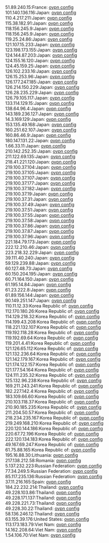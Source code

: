 51.89.240.15:France: [ovpn config](vpn/51_89_240_15.ovpn)  
101.140.136.116:Japan: [ovpn config](vpn/101_140_136_116.ovpn)  
110.4.217.211:Japan: [ovpn config](vpn/110_4_217_211.ovpn)  
115.38.182.91:Japan: [ovpn config](vpn/115_38_182_91.ovpn)  
118.156.245.9:Japan: [ovpn config](vpn/118_156_245_9.ovpn)  
118.156.245.9:Japan: [ovpn config](vpn/118_156_245_9.ovpn)  
119.25.24.86:Japan: [ovpn config](vpn/119_25_24_86.ovpn)  
121.107.15.233:Japan: [ovpn config](vpn/121_107_15_233.ovpn)  
123.198.173.155:Japan: [ovpn config](vpn/123_198_173_155.ovpn)  
124.144.87.203:Japan: [ovpn config](vpn/124_144_87_203.ovpn)  
124.155.16.120:Japan: [ovpn config](vpn/124_155_16_120.ovpn)  
124.45.159.25:Japan: [ovpn config](vpn/124_45_159_25.ovpn)  
126.102.233.16:Japan: [ovpn config](vpn/126_102_233_16.ovpn)  
126.15.253.96:Japan: [ovpn config](vpn/126_15_253_96.ovpn)  
126.177.247.185:Japan: [ovpn config](vpn/126_177_247_185.ovpn)  
126.214.150.229:Japan: [ovpn config](vpn/126_214_150_229.ovpn)  
126.28.235.229:Japan: [ovpn config](vpn/126_28_235_229.ovpn)  
126.79.105.117:Japan: [ovpn config](vpn/126_79_105_117.ovpn)  
133.114.129.15:Japan: [ovpn config](vpn/133_114_129_15.ovpn)  
138.64.96.4:Japan: [ovpn config](vpn/138_64_96_4.ovpn)  
143.189.236.127:Japan: [ovpn config](vpn/143_189_236_127.ovpn)  
14.3.169.129:Japan: [ovpn config](vpn/14_3_169_129.ovpn)  
153.135.49.168:Japan: [ovpn config](vpn/153_135_49_168.ovpn)  
160.251.62.107:Japan: [ovpn config](vpn/160_251_62_107.ovpn)  
160.86.46.9:Japan: [ovpn config](vpn/160_86_46_9.ovpn)  
180.147.131.22:Japan: [ovpn config](vpn/180_147_131_22.ovpn)  
1.66.33.11:Japan: [ovpn config](vpn/1_66_33_11.ovpn)  
210.142.252.35:Japan: [ovpn config](vpn/210_142_252_35.ovpn)  
211.122.69.135:Japan: [ovpn config](vpn/211_122_69_135.ovpn)  
218.41.221.120:Japan: [ovpn config](vpn/218_41_221_120.ovpn)  
219.100.37.104:Japan: [ovpn config](vpn/219_100_37_104.ovpn)  
219.100.37.105:Japan: [ovpn config](vpn/219_100_37_105.ovpn)  
219.100.37.107:Japan: [ovpn config](vpn/219_100_37_107.ovpn)  
219.100.37.177:Japan: [ovpn config](vpn/219_100_37_177.ovpn)  
219.100.37.182:Japan: [ovpn config](vpn/219_100_37_182.ovpn)  
219.100.37.19:Japan: [ovpn config](vpn/219_100_37_19.ovpn)  
219.100.37.31:Japan: [ovpn config](vpn/219_100_37_31.ovpn)  
219.100.37.49:Japan: [ovpn config](vpn/219_100_37_49.ovpn)  
219.100.37.51:Japan: [ovpn config](vpn/219_100_37_51.ovpn)  
219.100.37.55:Japan: [ovpn config](vpn/219_100_37_55.ovpn)  
219.100.37.58:Japan: [ovpn config](vpn/219_100_37_58.ovpn)  
219.100.37.86:Japan: [ovpn config](vpn/219_100_37_86.ovpn)  
219.100.37.87:Japan: [ovpn config](vpn/219_100_37_87.ovpn)  
219.100.37.96:Japan: [ovpn config](vpn/219_100_37_96.ovpn)  
221.184.79.173:Japan: [ovpn config](vpn/221_184_79_173.ovpn)  
222.12.210.46:Japan: [ovpn config](vpn/222_12_210_46.ovpn)  
223.218.32.229:Japan: [ovpn config](vpn/223_218_32_229.ovpn)  
39.111.40.240:Japan: [ovpn config](vpn/39_111_40_240.ovpn)  
59.129.239.88:Japan: [ovpn config](vpn/59_129_239_88.ovpn)  
60.127.48.73:Japan: [ovpn config](vpn/60_127_48_73.ovpn)  
60.150.204.195:Japan: [ovpn config](vpn/60_150_204_195.ovpn)  
60.71.164.150:Japan: [ovpn config](vpn/60_71_164_150.ovpn)  
61.195.14.84:Japan: [ovpn config](vpn/61_195_14_84.ovpn)  
61.23.222.8:Japan: [ovpn config](vpn/61_23_222_8.ovpn)  
61.89.156.144:Japan: [ovpn config](vpn/61_89_156_144.ovpn)  
90.149.251.147:Japan: [ovpn config](vpn/90_149_251_147.ovpn)  
110.11.12.33:Korea Republic of: [ovpn config](vpn/110_11_12_33.ovpn)  
112.170.180.26:Korea Republic of: [ovpn config](vpn/112_170_180_26.ovpn)  
114.129.218.32:Korea Republic of: [ovpn config](vpn/114_129_218_32.ovpn)  
114.199.43.208:Korea Republic of: [ovpn config](vpn/114_199_43_208.ovpn)  
118.221.132.107:Korea Republic of: [ovpn config](vpn/118_221_132_107.ovpn)  
119.192.118.28:Korea Republic of: [ovpn config](vpn/119_192_118_28.ovpn)  
119.192.69.64:Korea Republic of: [ovpn config](vpn/119_192_69_64.ovpn)  
119.201.4.41:Korea Republic of: [ovpn config](vpn/119_201_4_41.ovpn)  
121.126.65.112:Korea Republic of: [ovpn config](vpn/121_126_65_112.ovpn)  
121.132.236.64:Korea Republic of: [ovpn config](vpn/121_132_236_64.ovpn)  
121.142.179.167:Korea Republic of: [ovpn config](vpn/121_142_179_167.ovpn)  
121.174.122.157:Korea Republic of: [ovpn config](vpn/121_174_122_157.ovpn)  
121.177.54.164:Korea Republic of: [ovpn config](vpn/121_177_54_164.ovpn)  
124.111.235.32:Korea Republic of: [ovpn config](vpn/124_111_235_32.ovpn)  
125.132.96.238:Korea Republic of: [ovpn config](vpn/125_132_96_238.ovpn)  
169.211.243.241:Korea Republic of: [ovpn config](vpn/169_211_243_241.ovpn)  
182.227.142.4:Korea Republic of: [ovpn config](vpn/182_227_142_4.ovpn)  
183.109.66.60:Korea Republic of: [ovpn config](vpn/183_109_66_60.ovpn)  
210.103.118.37:Korea Republic of: [ovpn config](vpn/210_103_118_37.ovpn)  
210.90.185.235:Korea Republic of: [ovpn config](vpn/210_90_185_235.ovpn)  
211.204.50.57:Korea Republic of: [ovpn config](vpn/211_204_50_57.ovpn)  
218.234.235.167:Korea Republic of: [ovpn config](vpn/218_234_235_167.ovpn)  
219.249.168.210:Korea Republic of: [ovpn config](vpn/219_249_168_210.ovpn)  
220.120.144.186:Korea Republic of: [ovpn config](vpn/220_120_144_186.ovpn)  
220.67.72.196:Korea Republic of: [ovpn config](vpn/220_67_72_196.ovpn)  
222.120.134.183:Korea Republic of: [ovpn config](vpn/222_120_134_183.ovpn)  
49.167.69.247:Korea Republic of: [ovpn config](vpn/49_167_69_247.ovpn)  
61.75.88.165:Korea Republic of: [ovpn config](vpn/61_75_88_165.ovpn)  
195.16.88.30:Lithuania: [ovpn config](vpn/195_16_88_30.ovpn)  
217.138.212.58:Romania: [ovpn config](vpn/217_138_212_58.ovpn)  
5.137.232.223:Russian Federation: [ovpn config](vpn/5_137_232_223.ovpn)  
77.34.249.5:Russian Federation: [ovpn config](vpn/77_34_249_5.ovpn)  
85.117.235.136:Russian Federation: [ovpn config](vpn/85_117_235_136.ovpn)  
37.11.216.165:Spain: [ovpn config](vpn/37_11_216_165.ovpn)  
184.22.232.214:Thailand: [ovpn config](vpn/184_22_232_214.ovpn)  
49.228.103.86:Thailand: [ovpn config](vpn/49_228_103_86.ovpn)  
49.228.171.137:Thailand: [ovpn config](vpn/49_228_171_137.ovpn)  
49.228.221.73:Thailand: [ovpn config](vpn/49_228_221_73.ovpn)  
49.228.30.22:Thailand: [ovpn config](vpn/49_228_30_22.ovpn)  
58.136.246.12:Thailand: [ovpn config](vpn/58_136_246_12.ovpn)  
63.155.39.176:United States: [ovpn config](vpn/63_155_39_176.ovpn)  
113.173.183.79:Viet Nam: [ovpn config](vpn/113_173_183_79.ovpn)  
14.162.208.64:Viet Nam: [ovpn config](vpn/14_162_208_64.ovpn)  
1.54.106.70:Viet Nam: [ovpn config](vpn/1_54_106_70.ovpn)  

